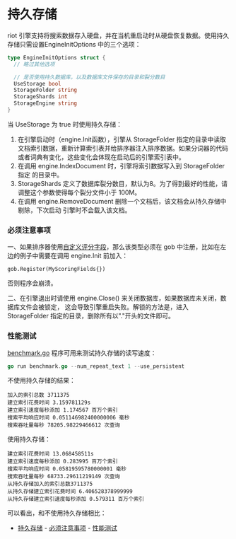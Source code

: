 持久存储
====

riot 引擎支持将搜索数据存入硬盘，并在当机重启动时从硬盘恢复数据。使用持久存储只需设置EngineInitOptions 中的三个选项：

```go
type EngineInitOptions struct {
  // 略过其他选项

  // 是否使用持久数据库，以及数据库文件保存的目录和裂分数目
  UseStorage bool
  StorageFolder string
  StorageShards int
  StorageEngine string
}
```

当 UseStorage 为 true 时使用持久存储：

1. 在引擎启动时（engine.Init函数），引擎从 StorageFolder 指定的目录中读取
文档索引数据，重新计算索引表并给排序器注入排序数据。如果分词器的代码
或者词典有变化，这些变化会体现在启动后的引擎索引表中。
2. 在调用 engine.IndexDocument 时，引擎将索引数据写入到 StorageFolder 指定
的目录中。
3. StorageShards 定义了数据库裂分数目，默认为8。为了得到最好的性能，请调整这个参数使得每个裂分文件小于 100M。
4. 在调用 engine.RemoveDocument 删除一个文档后，该文档会从持久存储中剔除，下次启动
引擎时不会载入该文档。


### 必须注意事项

一、如果排序器使用[自定义评分字段](/docs/zh/custom_scoring_criteria.md)，那么该类型必须在 gob 中注册，比如在左边的例子中需要在调用 engine.Init 前加入：
```
gob.Register(MyScoringFields{})
```
否则程序会崩溃。

二、在引擎退出时请使用 engine.Close() 来关闭数据库，如果数据库未关闭，数据库文件会被锁定，
这会导致引擎重启失败。解锁的方法是，进入 StorageFolder 指定的目录，删除所有以"."开头的文件即可。

### 性能测试

[benchmark.go](/examples/benchmark.go) 程序可用来测试持久存储的读写速度：

```go
go run benchmark.go --num_repeat_text 1 --use_persistent
```

不使用持久存储的结果：

```
加入的索引总数 3711375
建立索引花费时间 3.159781129s
建立索引速度每秒添加 1.174567 百万个索引
搜索平均响应时间 0.051146982400000006 毫秒
搜索吞吐量每秒 78205.98229466612 次查询
```

使用持久存储：

```
建立索引花费时间 13.068458511s
建立索引速度每秒添加 0.283995 百万个索引
搜索平均响应时间 0.05819595780000001 毫秒
搜索吞吐量每秒 68733.29611219149 次查询
从持久存储加入的索引总数3711375
从持久存储建立索引花费时间 6.406528378999999
从持久存储建立索引速度每秒添加 0.579311 百万个索引
```

可以看出，和不使用持久存储相比：

- [持久存储](#%E6%8C%81%E4%B9%85%E5%AD%98%E5%82%A8)
        - [必须注意事项](#%E5%BF%85%E9%A1%BB%E6%B3%A8%E6%84%8F%E4%BA%8B%E9%A1%B9)
        - [性能测试](#%E6%80%A7%E8%83%BD%E6%B5%8B%E8%AF%95)
